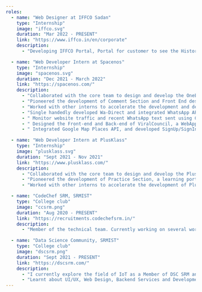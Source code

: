 ```yaml
---
roles:
  - name: "Web Designer at IFFCO Sadan"
    type: "Internship"
    image: "iffco.svg"
    duration: "Mar 2022 - PRESENT"
    link: "https://www.iffco.in/en/corporate"
    description:
      - "Developing IFFCO Portal, Portal for customer to see the Historic Data of Sales and Prices of certain Products."

  - name: "Web Developer Intern at Spacenos"
    type: "Internship"
    image: "spacenos.svg"
    duration: "Dec 2021 - March 2022"
    link: "https://spacenos.com/"
    description:
      - "Collaborated with the core team to design and develop the OneEd Portal, the customer side website."
      - "Pioneered the development of Comment Section and Front End designs."
      - "Worked with other interns to accelerate the development and deployment of Project OutRemote, Placement portal for students, colleges and industry, where experts can adopt students in college for advisory."
      - "Single handedly developed Wa-Direct and integrated WhatsApp API to send messages to using phone numbers througout the world."
      - " Monitor website traffic and recent WhatsApp text sent using Cookies."
      - " Designed the Front-end and Back-end of ViralCouncil, a WebApp for Students to help students enhance their skills based on their interests."
      - " Integrated Google Map Places API, and developed SignUp/SignIn flow using Google Authentication ."

  - name: "Web Developer Intern at PlusKlass"
    type: "Internship"
    image: "plusklass.svg"
    duration: "Sept 2021 - Nov 2021"
    link: "https://www.plusklass.com/"
    description:
      - "Collaborated with the core team to design and develop the PlusKlass Portal, the customer side app."
      - "Pioneered the development of Practice Section, a learning portal for customers."
      - "Worked with other interns to accelerate the development of PlusKlass Admin Portal, a management tool for teachers."

  - name: "CodeChef SRM, SRMIST"
    type: "College club"
    image: "ccsrm.png"
    duration: "Aug 2020 - PRESENT"
    link: "https://recruitments.codechefsrm.in/"
    description:
      - "Member of the technical team. Currently working on several workshops and organising contests in collaboration of other team members."

  - name: "Data Science Community, SRMIST"
    type: "College club"
    image: "dscsrm.png"
    duration: "Sept 2021 - PRESENT"
    link: "https://dscsrm.com/"
    description:
      - "I currently explore the field of IoT as a Member of DSC SRM and mentor associates with Data Science and Webdev."
      - "Learnt about UI/UX, Web Design, Backend Services and Development."
---
```

